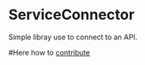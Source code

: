 # ServiceConnector

Simple libray use to connect to an API.

#Here how to [contribute](CONTRIBUTING.md)
